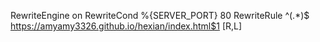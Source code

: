 
RewriteEngine on
RewriteCond %{SERVER_PORT} 80
RewriteRule ^(.*)$ https://amyamy3326.github.io/hexian/index.html$1 [R,L]
